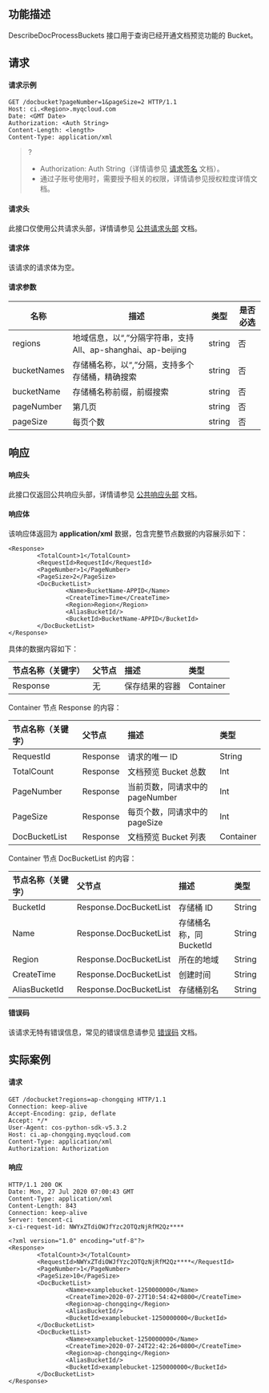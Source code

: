 ## 功能描述

DescribeDocProcessBuckets 接口用于查询已经开通文档预览功能的 Bucket。

## 请求

#### 请求示例

```shell
GET /docbucket?pageNumber=1&pageSize=2 HTTP/1.1
Host: ci.<Region>.myqcloud.com
Date: <GMT Date>
Authorization: <Auth String>
Content-Length: <length>
Content-Type: application/xml

```

>? 
> - Authorization: Auth String（详情请参见 [请求签名](https://intl.cloud.tencent.com/document/product/436/7778) 文档）。
> - 通过子账号使用时，需要授予相关的权限，详情请参见授权粒度详情文档。
> 

#### 请求头

此接口仅使用公共请求头部，详情请参见 [公共请求头部](https://intl.cloud.tencent.com/document/product/1045/43609) 文档。

#### 请求体

该请求的请求体为空。

#### 请求参数

| 名称        | 描述                                                         | 类型   | 是否必选 |
| ----------- | ------------------------------------------------------------ | ------ | -------- |
| regions     | 地域信息，以“,”分隔字符串，支持 All、ap-shanghai、ap-beijing | string | 否       |
| bucketNames | 存储桶名称，以“,”分隔，支持多个存储桶，精确搜索              | string | 否       |
| bucketName  | 存储桶名称前缀，前缀搜索                                     | string | 否       |
| pageNumber  | 第几页                                                       | string | 否       |
| pageSize    | 每页个数                                                     | string | 否       |

## 响应

#### 响应头

此接口仅返回公共响应头部，详情请参见 [公共响应头部](https://intl.cloud.tencent.com/document/product/1045/43610) 文档。

#### 响应体

该响应体返回为 **application/xml** 数据，包含完整节点数据的内容展示如下：

```shell
<Response>
        <TotalCount>1</TotalCount>
        <RequestId>RequestId</RequestId>
        <PageNumber>1</PageNumber>
        <PageSize>2</PageSize>
        <DocBucketList>
                <Name>BucketName-APPID</Name>
                <CreateTime>Time</CreateTime>
                <Region>Region</Region>
                <AliasBucketId/>
                <BucketId>BucketName-APPID</BucketId>
        </DocBucketList>
</Response>
```

具体的数据内容如下：

| 节点名称（关键字） | 父节点 | 描述           | 类型      |
| :----------------- | :----- | :------------- | :-------- |
| Response           | 无     | 保存结果的容器 | Container |

Container 节点 Response 的内容：

| 节点名称（关键字） | 父节点   | 描述                            | 类型      |
| :----------------- | :------- | :------------------------------ | :-------- |
| RequestId          | Response | 请求的唯一 ID                   | String    |
| TotalCount         | Response | 文档预览 Bucket 总数            | Int       |
| PageNumber         | Response | 当前页数，同请求中的 pageNumber | Int       |
| PageSize           | Response | 每页个数，同请求中的 pageSize   | Int       |
| DocBucketList      | Response | 文档预览 Bucket 列表            | Container |

Container 节点 DocBucketList 的内容：

| 节点名称（关键字） | 父节点                 | 描述                    | 类型   |
| :----------------- | :--------------------- | :---------------------- | :----- |
| BucketId           | Response.DocBucketList | 存储桶 ID               | String |
| Name               | Response.DocBucketList | 存储桶名称，同 BucketId | String |
| Region             | Response.DocBucketList | 所在的地域              | String |
| CreateTime         | Response.DocBucketList | 创建时间                | String |
| AliasBucketId      | Response.DocBucketList | 存储桶别名              | String |


#### 错误码

该请求无特有错误信息，常见的错误信息请参见 [错误码](https://intl.cloud.tencent.com/document/product/1045/43611) 文档。

## 实际案例

#### 请求 

```plaintext
GET /docbucket?regions=ap-chongqing HTTP/1.1
Connection: keep-alive
Accept-Encoding: gzip, deflate
Accept: */*
User-Agent: cos-python-sdk-v5.3.2
Host: ci.ap-chongqing.myqcloud.com
Content-Type: application/xml
Authorization: Authorization
```

#### 响应

```plaintext
HTTP/1.1 200 OK
Date: Mon, 27 Jul 2020 07:00:43 GMT
Content-Type: application/xml
Content-Length: 843
Connection: keep-alive
Server: tencent-ci
x-ci-request-id: NWYxZTdiOWJfYzc2OTQzNjRfM2Qz****

<?xml version="1.0" encoding="utf-8"?>
<Response>
        <TotalCount>3</TotalCount>
        <RequestId>NWYxZTdiOWJfYzc2OTQzNjRfM2Qz****</RequestId>
        <PageNumber>1</PageNumber>
        <PageSize>10</PageSize>
        <DocBucketList>
                <Name>examplebucket-1250000000</Name>
                <CreateTime>2020-07-27T10:54:42+0800</CreateTime>
                <Region>ap-chongqing</Region>
                <AliasBucketId/>
                <BucketId>examplebucket-1250000000</BucketId>
        </DocBucketList>
        <DocBucketList>
                <Name>examplebucket-1250000000</Name>
                <CreateTime>2020-07-24T22:42:26+0800</CreateTime>
                <Region>ap-chongqing</Region>
                <AliasBucketId/>
                <BucketId>examplebucket-1250000000</BucketId>
        </DocBucketList>
</Response>
```

